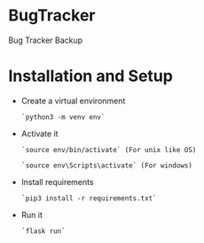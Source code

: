 # BugTracker
Bug Tracker Backup

# Installation and Setup


- Create a virtual environment

      `python3 -m venv env`
- Activate it

      `source env/bin/activate` (For unix like OS)

      `source env\Scripts\activate` (For windows)

- Install requirements

      `pip3 install -r requirements.txt`

- Run it 

      `flask run`

